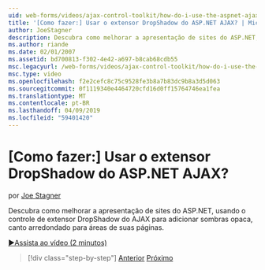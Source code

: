 ```yaml
---
uid: web-forms/videos/ajax-control-toolkit/how-do-i-use-the-aspnet-ajax-dropshadow-extender
title: '[Como fazer:] Usar o extensor DropShadow do ASP.NET AJAX? | Microsoft Docs'
author: JoeStagner
description: Descubra como melhorar a apresentação de sites do ASP.NET, usando o controle de extensor DropShadow do AJAX para adicionar sombras opaca, canto arredondado para áreas s...
ms.author: riande
ms.date: 02/01/2007
ms.assetid: bd700813-f302-4e42-a697-b8cab68cdb55
msc.legacyurl: /web-forms/videos/ajax-control-toolkit/how-do-i-use-the-aspnet-ajax-dropshadow-extender
msc.type: video
ms.openlocfilehash: f2e2cefc8c75c9528fe3b8a7b83dc9b8a3d5d063
ms.sourcegitcommit: 0f1119340e4464720cfd16d0ff15764746ea1fea
ms.translationtype: MT
ms.contentlocale: pt-BR
ms.lasthandoff: 04/09/2019
ms.locfileid: "59401420"
---
```

# <a name="how-do-i-use-the-aspnet-ajax-dropshadow-extender"></a>[Como fazer:] Usar o extensor DropShadow do ASP.NET AJAX?

por [Joe Stagner](https://github.com/JoeStagner)

Descubra como melhorar a apresentação de sites do ASP.NET, usando o controle de extensor DropShadow do AJAX para adicionar sombras opaca, canto arredondado para áreas de suas páginas.

[&#9654;Assista ao vídeo (2 minutos)](https://channel9.msdn.com/Blogs/ASP-NET-Site-Videos/how-do-i-use-the-aspnet-ajax-dropshadow-extender)

> [!div class="step-by-step"]
> [Anterior](how-do-i-use-the-aspnet-ajax-togglebutton-extender.md)
> [Próximo](how-do-i-use-the-aspnet-ajax-passwordstrength-extender.md)
